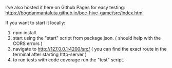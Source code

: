 I've also hosted it here on Github Pages for easy testing:
https://bogdanmantaluta.github.io/bee-hive-game/src/index.html

If you want to start it locally:
1. npm install.
2. start using the "start" script from package.json. ( should help with the CORS errors )
3. navigate to http://127.0.0.1:4200/src/ ( you can find the exact route in the terminal after starting http-server )
4. to run tests with code coverage run the "test" script.
